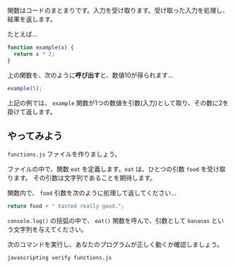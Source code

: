 関数はコードのまとまりです。入力を受け取ります。受け取った入力を処理し、結果を返します。

たとえば...

```js
function example(x) {
  return x * 2;
}
```

上の関数を、次のように**呼び出す**と、数値10が得られます...

```js
example(5);
```

上記の例では、 `example` 関数が1つの数値を引数(入力)として取り、その数に2を掛けて返します。

## やってみよう

`functions.js` ファイルを作りましょう。

ファイルの中で、関数 `eat` を定義します。`eat` は、ひとつの引数 `food` を受け取ります。
その引数は文字列であることを期待します。

関数内で、 `food` 引数を次のように処理して返してください...

```js
return food + " tasted really good.";
```

`console.log()` の括弧の中で、 `eat()` 関数を呼んで、引数として `bananas` という文字列を与えてください。

次のコマンドを実行し、あなたのプログラムが正しく動くか確認しましょう。

```bash
javascripting verify functions.js
```
